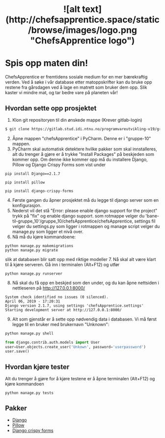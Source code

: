 <h1 align="center">
  <br>
  ![alt text](http://chefsapprentice.space/static/browse/images/logo.png "ChefsApprentice logo")
</h1>

# Spis opp maten din!

ChefsApprentice er fremtidens sosiale medium for en mer bærekraftig verden. Ved å søke i vår database etter matoppskrifter kan du bruke opp restene fra gårsdagen ved å lage en matrett som bruker dem opp. Slik kaster vi mindre mat, og tar bedre vare på planeten vår!

## Hvordan sette opp prosjektet
1. Klon git repositoryen til din ønskede mappe (Krever gitlab-login)
```sh
$ git clone https://gitlab.stud.idi.ntnu.no/programvareutvikling-v19/gruppe-10.git
```
2. Åpne mappen "chefsApprentice" i PyCharm. Denne er i "gruppe-10" mappen.
3. PyCharm skal automatisk detektere hvilke pakker som skal innstalleres, alt du trenger å gjøre er å trykke "Install Packages" på beskjeden som kommer opp. Om denne ikke kommer opp må du installere Django, Pillow og Django Crispy Forms som vist under
```
pip install Django==2.1.7
```
```
pip install pillow
```
```
pip install django-crispy-forms
```
4. Første gangen du åpner prosjektet må du legge til django server som en konfigurasjon.
5. Nederst vil det stå "Error: please enable django support for the project" trykk på "fix" og enable django support.
som rotmappe velger du 'bane-til-gruppe_10'/gruppe_10/chefsApprentice/chefsApprentice, settings fil velger du
settings.py som ligger i rotmappen og manage script velger du manage.py som ligger et nivå over.
6. Nå må du kjøre kommandoene:
```
python manage.py makemigrations
python manage.py migrate
```
slik at databasen blir satt opp med riktige modeller
7. Nå skal alt være klart til å kjøre serveren. Gå inn i terminalen (Alt+F12) og utfør
```
python manage.py runserver
```
8. Nå skal du få opp en beskjed som den under, og du kan åpne nettsiden i nettleseren på http://127.0.0.1:8000/
```
System check identified no issues (0 silenced).
April 06, 2019 - 17:20:31
Django version 2.1.7, using settings 'chefsApprentice.settings'
Starting development server at http://127.0.0.1:8000/
```
9. Alt som gjenstår er å sette opp nødvendig data i databasen. 
Vi må først legge til en bruker med brukernavn "Unknown":
```bash
python manage.py shell
```
```python
from django.contrib.auth.models import User
user=User.objects.create_user('Unkown', password='userpassword')
user.save()
```



## Hvordan kjøre tester
Alt du trenger å gjøre for å kjøre testene er å åpne terminalen (Alt+F12) og kjøre kommandoen
```
python manage.py tests
```




## Pakker
- [Django](https://www.djangoproject.com/start/overview/)
- [Pillow](https://pypi.org/project/Pillow/)
- [Django crispy forms](https://django-crispy-forms.readthedocs.io/en/latest/)

